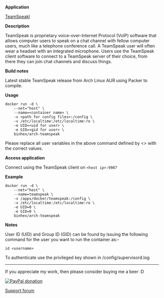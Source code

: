**Application**

[TeamSpeakl](http://www.teamspeak.com/)

**Description**

TeamSpeak is proprietary voice-over-Internet Protocol (VoIP) software that allows computer users to speak on a chat channel with fellow computer users, much like a telephone conference call. A TeamSpeak user will often wear a headset with an integrated microphone. Users use the TeamSpeak client software to connect to a TeamSpeak server of their choice, from there they can join chat channels and discuss things.

**Build notes**

Latest stable TeamSpeak release from Arch Linux AUR using Packer to compile.

**Usage**
```
docker run -d \
    --net="host" \
    --name=<container name> \
    -v <path for config files>:/config \
    -v /etc/localtime:/etc/localtime:ro \
    -e UID=<uid for user> \
    -e GID=<gid for user> \
    binhex/arch-teamspeak
```

Please replace all user variables in the above command defined by <> with the correct values.

**Access application**

Connect using the TeamSpeak client on `<host ip>:9987`

**Example**
```
docker run -d \
    --net="host" \
    --name=teamspeak \
    -v /apps/docker/teamspeak:/config \
    -v /etc/localtime:/etc/localtime:ro \
    -e UID=0 \
    -e GID=0 \
    binhex/arch-teamspeak
```

**Notes**

User ID (UID) and Group ID (GID) can be found by issuing the following command for the user you want to run the container as:-

```
id <username>
```

To authenticate use the privileged key shown in /config/supervisord.log
___
If you appreciate my work, then please consider buying me a beer  :D

[![PayPal donation](https://www.paypal.com/en_US/i/btn/btn_donate_SM.gif)](https://www.paypal.com/cgi-bin/webscr?cmd=_s-xclick&hosted_button_id=MM5E27UX6AUU4)

[Support forum](http://lime-technology.com/forum/index.php?topic=45849.0)